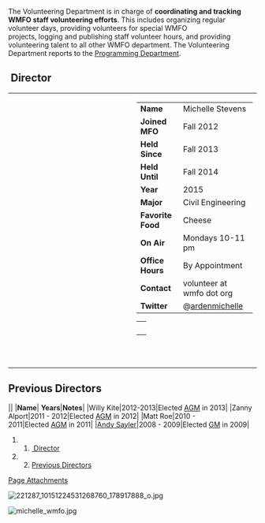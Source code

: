 The Volunteering Department is in charge of **coordinating and tracking WMFO staff volunteering efforts**. This includes organizing regular volunteer days, providing volunteers for special WMFO projects, logging and publishing staff volunteer hours, and providing volunteering talent to all other WMFO department. The Volunteering Department reports to the [Programming Department](https://wiki.wmfo.org/Executive_Board/Programming_Dept. "Programming Dept.").

 Director
---------

<table>
<col width="50%" />
<col width="50%" />
<tbody>
<tr class="odd">
<td align="left"><p><a href="https://wiki.wmfo.org/@api/deki/files/532/=michelle_wmfo.jpg" title="michelle_wmfo.jpg"><embed src="https://wiki.wmfo.org/@api/deki/files/532/=michelle_wmfo.jpg?size=webview" /></a></p></td>
<td align="left"><table>
<tbody>
<tr class="odd">
<td align="left"><strong>Name</strong></td>
<td align="left">Michelle Stevens</td>
</tr>
<tr class="even">
<td align="left"><strong>Joined MFO</strong></td>
<td align="left">Fall 2012</td>
</tr>
<tr class="odd">
<td align="left"><strong>Held Since</strong></td>
<td align="left">Fall 2013</td>
</tr>
<tr class="even">
<td align="left"><strong>Held Until</strong></td>
<td align="left">Fall 2014</td>
</tr>
<tr class="odd">
<td align="left"><strong>Year</strong></td>
<td align="left">2015</td>
</tr>
<tr class="even">
<td align="left"><strong>Major</strong></td>
<td align="left">Civil Engineering</td>
</tr>
<tr class="odd">
<td align="left"><strong>Favorite Food</strong></td>
<td align="left">Cheese</td>
</tr>
<tr class="even">
<td align="left"><strong>On Air</strong></td>
<td align="left">Mondays 10-11 pm</td>
</tr>
<tr class="odd">
<td align="left"><strong>Office Hours</strong></td>
<td align="left">By Appointment</td>
</tr>
<tr class="even">
<td align="left"><strong>Contact</strong></td>
<td align="left"><script type="text/javascript">
<!--
h='&#x77;&#x6d;&#102;&#x6f;&#46;&#x6f;&#114;&#x67;';a='&#64;';n='&#118;&#x6f;&#108;&#x75;&#110;&#116;&#x65;&#x65;&#114;';e=n+a+h;
document.write('<a h'+'ref'+'="ma'+'ilto'+':'+e+'">'+e+'<\/'+'a'+'>');
// -->
</script><noscript>&#118;&#x6f;&#108;&#x75;&#110;&#116;&#x65;&#x65;&#114;&#32;&#x61;&#116;&#32;&#x77;&#x6d;&#102;&#x6f;&#32;&#100;&#x6f;&#116;&#32;&#x6f;&#114;&#x67;</noscript></td>
</tr>
<tr class="odd">
<td align="left"><strong>Twitter</strong></td>
<td align="left">@<a href="https://twitter.com/ArdenMichelle" title="https://twitter.com/ArdenMichelle">ardenmichelle</a></td>
</tr>
</tbody>
</table>
<table>
<tbody>
<tr class="odd">
<td align="left"> </td>
</tr>
</tbody>
</table>
 </td>
</tr>
<tr class="even">
<td align="left"> </td>
<td align="left"> </td>
</tr>
</tbody>
</table>

Previous Directors
------------------

||
|**Name**| **Years**|**Notes**|
|Willy Kite|2012-2013|Elected [AGM](https://wiki.wmfo.org/Executive_Board/GM's_Office/Asst._GM's_Office "Asst. GM's Office") in 2013|
|Zanny Alport|2011 - 2012|Elected [AGM](https://wiki.wmfo.org/Executive_Board/GM's_Office/Asst._GM's_Office "Asst. GM's Office") in 2012|
|Matt Roe|2010 - 2011|Elected [AGM](https://wiki.wmfo.org/Executive_Board/GM's_Office/Asst._GM's_Office "Asst. GM's Office") in 2011|
|[Andy Sayler](https://wiki.wmfo.org/User:AndySayler "User:AndySayler")|2008 - 2009|Elected [GM](https://wiki.wmfo.org/Executive_Board/GM's_Office "Executive Board/General Manager") in 2009|

1.  1. [ Director](#Director)
2.  2. [Previous Directors](#Previous_Directors)

[Page Attachments](https://wiki-files.wmfo.org/About_WMFO/Executive_Board/Program_Dept./Volunteering_Dept.)

![221287_10151224531268760_178917888_o.jpg](https://wiki-files.wmfo.org/About_WMFO/Executive_Board/Program_Dept./Volunteering_Dept./221287_10151224531268760_178917888_o.jpg)

![michelle_wmfo.jpg](https://wiki-files.wmfo.org/About_WMFO/Executive_Board/Program_Dept./Volunteering_Dept./michelle_wmfo.jpg)
